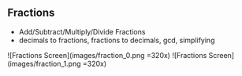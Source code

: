 Fractions
-----------
 + Add/Subtract/Multiply/Divide Fractions
 + decimals to fractions, fractions to decimals, gcd, simplifying

![Fractions Screen](images/fraction_0.png =320x)
![Fractions Screen](images/fraction_1.png =320x)


